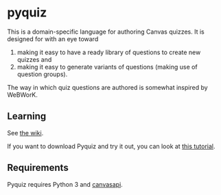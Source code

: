 # pyquiz

This is a domain-specific language for authoring Canvas quizzes.  It
is designed for with an eye toward
1. making it easy to have a ready library of questions to create new quizzes and
2. making it easy to generate variants of questions (making use of question groups).

The way in which quiz questions are authored is somewhat inspired by
WeBWorK.

## Learning

See [the wiki](https://github.com/UCBMath/pyquiz/wiki).

If you want to download Pyquiz and try it out, you can look at [this tutorial](https://github.com/UCBMath/pyquiz/wiki/Tutorial%3A-Installing-Pyquiz-and-opening-an-example-quiz-file).

## Requirements

Pyquiz requires Python 3 and [canvasapi](https://github.com/ucfopen/canvasapi).
